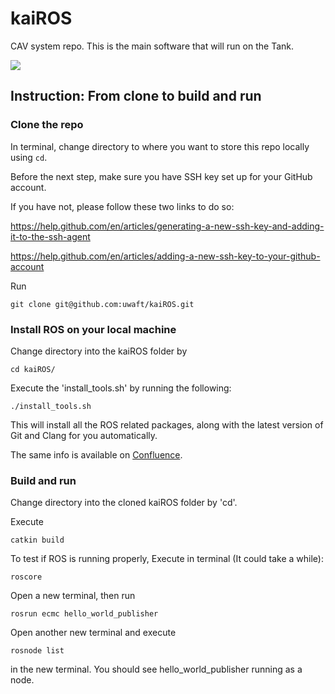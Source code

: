 

# kaiROS
CAV system repo. This is the main software that will run on the Tank.

![](https://img.shields.io/circleci/build/github/uwaft/kaiROS?token=cc2c9a2c8395746b93cead02eb170c6642d5cbf4)


## Instruction: From clone to build and run
### Clone the repo
In terminal, change directory to where you want to store this repo locally using `cd`.

Before the next step, make sure you have SSH key set up for your GitHub account.

If you have not, please follow these two links to do so:

https://help.github.com/en/articles/generating-a-new-ssh-key-and-adding-it-to-the-ssh-agent

https://help.github.com/en/articles/adding-a-new-ssh-key-to-your-github-account


Run

```
git clone git@github.com:uwaft/kaiROS.git
```

### Install ROS on your local machine
Change directory into the kaiROS folder by

```
cd kaiROS/
```

Execute the 'install_tools.sh' by running the following:

```
./install_tools.sh
```

This will install all the ROS related packages, along with the latest version of Git and Clang for you automatically.

The same info is available on [Confluence](https://wiki.uwaterloo.ca/display/UWAFT/Intro+to+ROS).


### Build and run
Change directory into the cloned kaiROS folder by 'cd'.

Execute

```
catkin build
```

To test if ROS is running properly, Execute in terminal (It could take a while):
```
roscore
```
Open a new terminal, then run
```
rosrun ecmc hello_world_publisher
```

Open another new terminal and execute
```
rosnode list
```
in the new terminal. You should see hello_world_publisher running as a node.
